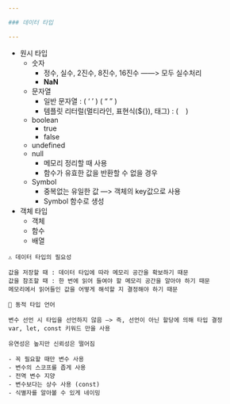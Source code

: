 ```yaml
---

### 데이터 타입

---
```


- 원시 타입
    - 숫자
        - 정수, 실수, 2진수, 8진수, 16진수 ——> 모두 실수처리
        - **NaN**
    - 문자열
        - 일반 문자열 : ( ‘ ’ ) ( “ ” )
        - 템플릿 리터럴(멀티라인, 표현식(${}), 태그) : ( ` ` )
    - boolean
        - true
        - false
    - undefined
    - null
        - 메모리 정리할 때 사용
        - 함수가 유효한 값을 반환할 수 없을 경우
    - Symbol
        - 중복없는 유일한 값 —> 객체의 key값으로 사용
        - Symbol 함수로 생성
- 객체 타입
    - 객체
    - 함수
    - 배열

```
⚠️ 데이터 타입의 필요성

값을 저장할 때 : 데이터 타입에 따라 메모리 공간을 확보하기 때문
값을 참조할 때 : 한 번에 읽어 들여야 할 메모리 공간을 알아야 하기 때문
메모리에서 읽어들인 값을 어떻게 해석할 지 결정해야 하기 때문

```

```
🔑 동적 타입 언어

변수 선언 시 타입을 선언하지 않음 —> 즉, 선언이 아닌 할당에 의해 타입 결정
var, let, const 키워드 만을 사용

유연성은 높지만 신뢰성은 떨어짐

- 꼭 필요할 때만 변수 사용
- 변수의 스코프를 좁게 사용
- 전역 변수 지양
- 변수보다는 상수 사용 (const)
- 식별자를 알아볼 수 있게 네이밍

```
